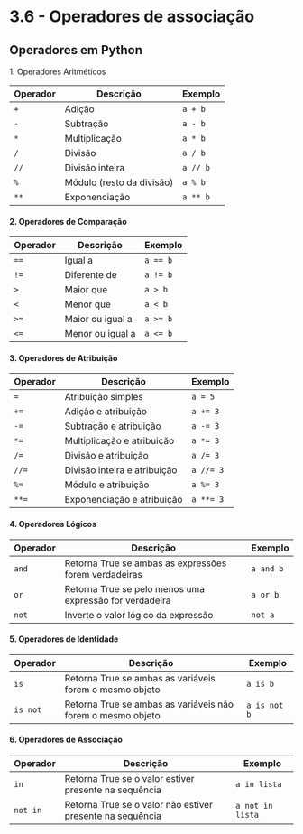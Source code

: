 # 3.6 - Operadores de associação

## Operadores em Python

1\. Operadores Aritméticos

| Operador | Descrição                 | Exemplo  |
| -------- | ------------------------- | -------- |
| `+`      | Adição                    | `a + b`  |
| `-`      | Subtração                 | `a - b`  |
| `*`      | Multiplicação             | `a * b`  |
| `/`      | Divisão                   | `a / b`  |
| `//`     | Divisão inteira           | `a // b` |
| `%`      | Módulo (resto da divisão) | `a % b`  |
| `**`     | Exponenciação             | `a ** b` |

#### 2. Operadores de Comparação

| Operador | Descrição        | Exemplo  |
| -------- | ---------------- | -------- |
| `==`     | Igual a          | `a == b` |
| `!=`     | Diferente de     | `a != b` |
| `>`      | Maior que        | `a > b`  |
| `<`      | Menor que        | `a < b`  |
| `>=`     | Maior ou igual a | `a >= b` |
| `<=`     | Menor ou igual a | `a <= b` |

#### 3. Operadores de Atribuição

| Operador | Descrição                    | Exemplo   |
| -------- | ---------------------------- | --------- |
| `=`      | Atribuição simples           | `a = 5`   |
| `+=`     | Adição e atribuição          | `a += 3`  |
| `-=`     | Subtração e atribuição       | `a -= 3`  |
| `*=`     | Multiplicação e atribuição   | `a *= 3`  |
| `/=`     | Divisão e atribuição         | `a /= 3`  |
| `//=`    | Divisão inteira e atribuição | `a //= 3` |
| `%=`     | Módulo e atribuição          | `a %= 3`  |
| `**=`    | Exponenciação e atribuição   | `a **= 3` |

#### 4. Operadores Lógicos

| Operador | Descrição                                               | Exemplo   |
| -------- | ------------------------------------------------------- | --------- |
| `and`    | Retorna True se ambas as expressões forem verdadeiras   | `a and b` |
| `or`     | Retorna True se pelo menos uma expressão for verdadeira | `a or b`  |
| `not`    | Inverte o valor lógico da expressão                     | `not a`   |

#### 5. Operadores de Identidade

| Operador | Descrição                                                   | Exemplo      |
| -------- | ----------------------------------------------------------- | ------------ |
| `is`     | Retorna True se ambas as variáveis forem o mesmo objeto     | `a is b`     |
| `is not` | Retorna True se ambas as variáveis não forem o mesmo objeto | `a is not b` |

#### 6. Operadores de Associação

| Operador | Descrição                                                 | Exemplo          |
| -------- | --------------------------------------------------------- | ---------------- |
| `in`     | Retorna True se o valor estiver presente na sequência     | `a in lista`     |
| `not in` | Retorna True se o valor não estiver presente na sequência | `a not in lista` |
